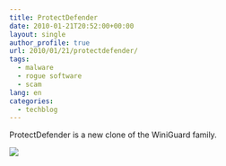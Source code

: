 ```yaml
---
title: ProtectDefender
date: 2010-01-21T20:52:00+00:00
layout: single
author_profile: true
url: 2010/01/21/protectdefender/
tags:
  - malware
  - rogue software
  - scam
lang: en
categories: 
  - techblog
---
```

ProtectDefender is a new clone of the WiniGuard family.

[![](http://1.bp.blogspot.com/_vaUVXcmC3OI/S1i3RFQSmCI/AAAAAAAAAr0/Dxl1_0DlpxA/s640/protectdefender.jpg)](http://1.bp.blogspot.com/_vaUVXcmC3OI/S1i3RFQSmCI/AAAAAAAAAr0/Dxl1_0DlpxA/s1600-h/protectdefender.jpg)